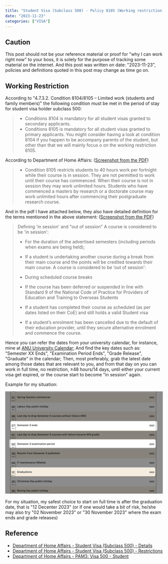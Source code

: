 ```yaml
---
title: "Student Visa (Subclass 500) - Policy 8105 (Working restriction)"
date: "2023-11-23"
categories: ["VISA"]
---
```


## Caution

This post should not be your reference material or proof for "why I can work right now" to your boss, it is solely for the purpose of tracking some material on the internet. And this post was written on date: "2023-11-23", policies and definitions quoted in this post may change as time go on.


## Working Restriction

According to "4.7.3.2. Condition 8104/8105 – Limited work (students and family members)" the following condition must be met in the period of stay for student visa holder subclass 500:
> - Conditions 8104 is mandatory for all student visas granted to secondary applicants.
> - Conditions 8105 is mandatory for all student visas granted to primary applicants.
You might consider having a look at condition 8104 if you happen to be accompany parents of the student, but other than that we will mainly focus o on the working restriction 8105.

According to Department of Home Affairs: ([Screenshot from the PDF](2023.11.23%20-%20082220.jpg))

> - Condition 8105 restricts students to 40 hours work per fortnight while their course is in session. They are not permitted to work until their course has commenced. When their course is not in session they may work unlimited hours. Students who have commenced a masters by research or a doctorate course may work unlimited hours after commencing their postgraduate research course.

And in the pdf I have attached below, they also have detailed definition for the terms mentioned in the above statement: ([Screenshot from the PDF](2023.11.23%20-%20081849-0687975.jpg))

> Defining 'in session' and "out of session"
> A course is considered to be 'in session':
> -   For the duration of the advertised semesters (including periods when exams are being held);
> -   If a student is undertaking another course during a break from their main course and the points will be credited towards their main course. A course is considered to be ‘out of session':
>
> -   During scheduled course breaks
> -   If the course has been deferred or suspended in line with Standard 9 of the National Code of Practice for Providers of Education and Training to Overseas Students
> -   If a student has completed their course as scheduled (as per dates listed on their CoE) and still holds a valid Student visa
> -   If a student’s enrolment has been cancelled due to the default of their education provider, until they secure alternative enrolment and commence the course.

Hence you can refer the dates from your university calendar, for instance, mine at [ANU University Calendar](https://www.anu.edu.au/directories/university-calendar?year=2023); And find the key dates such as: "Semester XX Ends", "Examination Period Ends", "Grade Release", "Graduate" in the calendar; Then, most preferably, grab the latest date among those dates that are relevant to you, and from that day on you can work in full time, no restriction, ≥48 hours/14 days, until either your current visa get expired, or the course start to become "in session" again.

Example for my situation:

![image-20231123082511703](image-20231123082511703.png)

For my situation, my safest choice to start on full time is after the graduation date, that is "12 Decenter 2023" (or if one would take a bit of risk, he/she may also try "02 November 2023" or "30 November 2023" where the exam ends and grade releases)


## Reference
- [Department of Home Affairs - Student Visa (Subclass 500) - Details](https://immi.homeaffairs.gov.au/visas/getting-a-visa/-visa-listing/student-500)
- [Department of Home Affairs - Student Visa (Subclass 500) - Restrictions](https://immi.homeaffairs.gov.au/visas/already-have-a-visa/check-visa-details-and-conditions/see-your-visa-conditions?product=500#)
- [Department of Home Affairs - PAM3: Visa 500 - Student](https://www.homeaffairs.gov.au/foi/files/2020/fa-190900112-r1-document-1-released.PDF)



